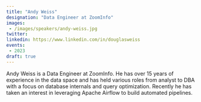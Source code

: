 ```yaml
---
title: "Andy Weiss"
designation: "Data Engineer at ZoomInfo"
images:
 - /images/speakers/andy-weiss.jpg
twitter: 
linkedin: https://www.linkedin.com/in/douglasweiss
events:
 - 2023
draft: true
---
```


Andy Weiss is a Data Engineer at ZoomInfo. He has over 15 years of experience in the data space and has held various roles from analyst to DBA with a focus on database internals and query optimization.  Recently he has taken an interest in leveraging Apache Airflow to build automated pipelines. 
